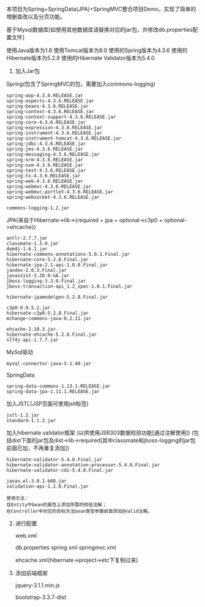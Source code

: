 本项目为Spring+SpringData(JPA)+SpringMVC整合项目Demo，实现了简单的增删查改以及分页功能。

基于Mysql数据库[如使用其他数据库请替换对应的jar包，并修改db.properties配置文件]

使用Java版本为1.8
使用Tomcat版本为8.0
使用的Spring版本为4.3.6
使用的Hibernate版本为5.2.8
使用的Hibernate Validator版本为5.4.0

1. 加入Jar包

Spring(包含了SpringMVC的包，需要加入commons-logging)

	spring-aop-4.3.6.RELEASE.jar
	spring-aspects-4.3.6.RELEASE.jar
	spring-beans-4.3.6.RELEASE.jar
	spring-context-4.3.6.RELEASE.jar
	spring-context-support-4.3.6.RELEASE.jar
	spring-core-4.3.6.RELEASE.jar
	spring-expression-4.3.6.RELEASE.jar
	spring-instrument-4.3.6.RELEASE.jar
	spring-instrument-tomcat-4.3.6.RELEASE.jar
	spring-jdbc-4.3.6.RELEASE.jar
	spring-jms-4.3.6.RELEASE.jar
	spring-messaging-4.3.6.RELEASE.jar
	spring-orm-4.3.6.RELEASE.jar
	spring-oxm-4.3.6.RELEASE.jar
	spring-test-4.3.6.RELEASE.jar
	spring-tx-4.3.6.RELEASE.jar
	spring-web-4.3.6.RELEASE.jar
	spring-webmvc-4.3.6.RELEASE.jar
	spring-webmvc-portlet-4.3.6.RELEASE.jar
	spring-websocket-4.3.6.RELEASE.jar
	
	commons-logging-1.2.jar
	
JPA(来自于Hibernate->lib->{required + jpa + optional->c3p0 + optional->ehcache})

	antlr-2.7.7.jar
	classmate-1.3.0.jar
	dom4j-1.6.1.jar
	hibernate-commons-annotations-5.0.1.Final.jar
	hibernate-core-5.2.8.Final.jar
	hibernate-jpa-2.1-api-1.0.0.Final.jar
	jandex-2.0.3.Final.jar
	javassist-3.20.0-GA.jar
	jboss-logging-3.3.0.Final.jar
	jboss-transaction-api_1.2_spec-1.0.1.Final.jar
	
	hibernate-jpamodelgen-5.2.8.Final.jar

	c3p0-0.9.5.2.jar
	hibernate-c3p0-5.2.8.Final.jar
	mchange-commons-java-0.2.11.jar
	
	ehcache-2.10.3.jar
	hibernate-ehcache-5.2.8.Final.jar
	slf4j-api-1.7.7.jar
	
MySql驱动

	mysql-connector-java-5.1.40.jar

SpringData

	spring-data-commons-1.13.1.RELEASE.jar
	spring-data-jpa-1.11.1.RELEASE.jar
	
加入JSTL(JSP页面可使用jstl标签)
	
	jstl-1.2.jar
	standard-1.1.2.jar
	
加入hibernate validator框架
	(以供使用JSR303数据校验功能[通过注解使用])
	(包括dist下面的jar包及dist->lib->required[其中classmate和jboss-logging的jar包前面已加，不再重复添加])

	hibernate-validator-5.4.0.Final.jar
	hibernate-validator-annotation-processor-5.4.0.Final.jar
	hibernate-validator-cdi-5.4.0.Final.jar
	
	javax.el-3.0.1-b08.jar
	validation-api-1.1.0.Final.jar

	使用方法：
	在Entity中bean的属性上添加所需的校验注解；
	在Controller中对应的目标方法bean类型参数前面添加@Valid注解。
	
2. 进行配置

	web.xml
	
	db.properties
	spring.xml
	springmvc.xml
	
	ehcache.xml(hibernate->project->etc下复制过来)
	
3. 添加前端框架

	jquery-3.1.1.min.js
	
	bootstrap-3.3.7-dist
	
	
	
	
	
	
	
	
	
	
	
	